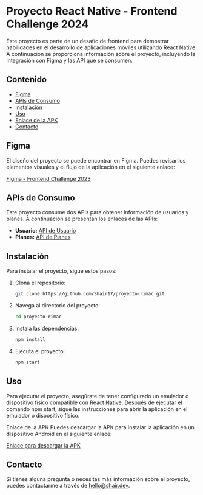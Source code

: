 # Proyecto React Native - Frontend Challenge 2024

Este proyecto es parte de un desafío de frontend para demostrar habilidades en el desarrollo de aplicaciones móviles utilizando React Native. A continuación se proporciona información sobre el proyecto, incluyendo la integración con Figma y las API que se consumen.

## Contenido

- [Figma](#figma)
- [APIs de Consumo](#apis-de-consumo)
- [Instalación](#instalación)
- [Uso](#uso)
- [Enlace de la APK](#enlace-de-la-apk)
- [Contacto](#contacto)

## Figma

El diseño del proyecto se puede encontrar en Figma. Puedes revisar los elementos visuales y el flujo de la aplicación en el siguiente enlace:

[Figma - Frontend Challenge 2023](https://www.figma.com/file/KGftIKxhcVm41kTKMsfTh2/Frontend-Challenge-2023?type=design&mode=design)

## APIs de Consumo

Este proyecto consume dos APIs para obtener información de usuarios y planes. A continuación se presentan los enlaces de las APIs:

- **Usuario:** [API de Usuario](https://rimac-front-end-challenge.netlify.app/api/user.json)
- **Planes:** [API de Planes](https://rimac-front-end-challenge.netlify.app/api/plans.json)

## Instalación

Para instalar el proyecto, sigue estos pasos:

1. Clona el repositorio:
   ```bash
   git clone https://github.com/Shair17/proyecto-rimac.git
   ```
2. Navega al directorio del proyecto:
   ```bash
   cd proyecto-rimac
   ```
3. Instala las dependencias:
   ```bash
   npm install
   ```
4. Ejecuta el proyecto:

   ```bash
   npm start
   ```

## Uso

Para ejecutar el proyecto, asegúrate de tener configurado un emulador o dispositivo físico compatible con React Native. Después de ejecutar el comando npm start, sigue las instrucciones para abrir la aplicación en el emulador o dispositivo físico.

Enlace de la APK
Puedes descargar la APK para instalar la aplicación en un dispositivo Android en el siguiente enlace:

[Enlace para descargar la APK](https://github.com/Shair17/proyecto-rimac/tree/main/build/app.apk)

## Contacto

Si tienes alguna pregunta o necesitas más información sobre el proyecto, puedes contactarme a través de [hello@shair.dev](mailto:hello@shair.dev).
